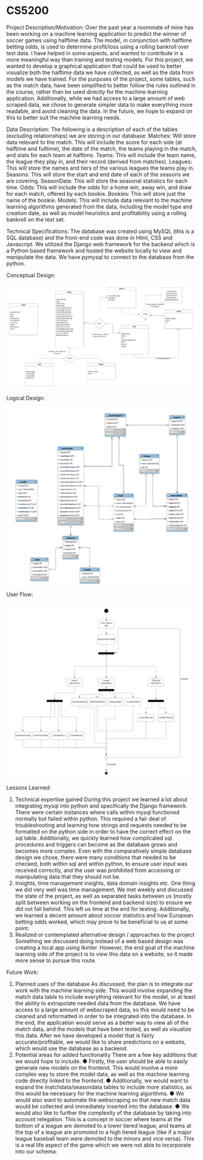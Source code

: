 # CS5200

Project Description/Motivation:
Over the past year a roommate of mine has been working on a machine learning
application to predict the winner of soccer games using halftime data. The model, in conjunction
with halftime betting odds, is used to determine profit/loss using a rolling bankroll over test data.
I have helped in some aspects, and wanted to contribute in a more meaningful way than training
and testing models.
For this project, we wanted to develop a graphical application that could be used to better
visualize both the halftime data we have collected, as well as the data from models we have
trained. For the purposes of the project, some tables, such as the match data, have been
simplified to better follow the rules outlined in the course, rather than be used directly for the
machine learning application. Additionally, while we had access to a large amount of web
scraped data, we chose to generate simpler data to make everything more readable, and avoid
cleaning the data.
In the future, we hope to expand on this to better suit the machine learning needs.

Data Description:
The following is a description of each of the tables (excluding relationships) we are storing in
our database:
Matches: Will store data relevant to the match. This will include the score for each side (at
halftime and fulltime), the date of the match, the teams playing in the match, and stats for each
team at halftime.
Teams: This will include the team name, the league they play in, and their record (derived from
matches).
Leagues: This will store the names and tiers of the various leagues the teams play in.
Seasons: This will store the start and end date of each of the seasons we are covering.
SeasonData: This will store the seasonal statistics for each time.
Odds: This will include the odds for a home win, away win, and draw for each match, offered by
each bookie.
Bookies: This will store just the name of the bookie.
Models: This will include data relevant to the machine learning algorithms generated from the
data, including the model type and creation date, as well as model heuristics and profitability
using a rolling bankroll on the test set.

Technical Specifications:
The database was created using MySQL (this is a SQL database) and the front-end code was
done in Html, CSS and Javascript. We utilized the Django web framework for the backend which
is a Python based framework and hosted the website locally to view and manipulate the data. We
have pymysql to connect to the database from the python.

Conceptual Design:

![](Images/Conceptual%20Design.PNG)

Logical Design:

![](Images/Logical%20Design.PNG)

User Flow:

![](Images/User%20Flow.PNG)

Lessons Learned:
1. Technical expertise gained
During this project we learned a lot about integrating mysql into python and specifically
the Django framework. There were certain instances where calls within mysql
functioned normally but failed within python. This required a fair deal of
troubleshooting and learning how strings and requests needed to be formatted on the
python side in order to have the correct effect on the sql table.
Additionally, we quickly learned how complicated sql procedures and triggers can
become as the database grows and becomes more complex. Even with the comparatively
simple database design we chose, there were many conditions that needed to be checked,
both within sql and within python, to ensure user input was received correctly, and the
user was prohibited from accessing or manipulating data that they should not be.
2. Insights, time management insights, data domain insights etc.
One thing we did very well was time management. We met weekly and discussed the
state of the project, as well as separated tasks between us (mostly split between working
on the frontend and backend size) to ensure we did not fall behind. This left us time at
the end for testing.
Additionally, we learned a decent amount about soccer statistics and how European
betting odds worked, which may prove to be beneficial to us at some point.
3. Realized or contemplated alternative design / approaches to the project
Something we discussed doing instead of a web based design was creating a local app
using tkinter. However, the end goal of the machine learning side of the project is to
view this data on a website, so it made more sense to pursue this route.

Future Work:
1. Planned uses of the database
As discussed, the plan is to integrate our work with the machine learning side. This
would involve expanding the match data table to include everything relevant for the
model, or at least the ability to extrapolate needed data from the database. We have access
to a large amount of webscraped data, so this would need to be cleaned and reformatted
in order to be integrated into the database. In the end, the application would serve as a
better way to view all of the match data, and the models that have been tested, as well as
visualize this data. After we have developed a model that is fairly accurate/profitable, we
would like to share predictions on a website, which would use the database as a backend.
2. Potential areas for added functionality
There are a few key additions that we would hope to include.
● Firstly, the user should be able to easily generate new models on the frontend.
This would involve a more complex way to store the model data, as well as the
machine learning code directly linked to the frontend.
● Additionally, we would want to expand the matchdata/seasondata tables to
include more statistics, as this would be necessary for the machine learning
algorithms.
● We would also want to automate the webscraping so that new match data would
be collected and immediately inserted into the database.
● We would also like to further the complexity of the database by taking into
account relegation. This is a concept in soccer where teams at the bottom of a
league are demoted to a lower tiered league, and teams at the top of a league are
promoted to a high tiered league (like if a major league baseball team were
demoted to the minors and vice versa). This is a real life aspect of the game which
we were not able to incorporate into our schema.

